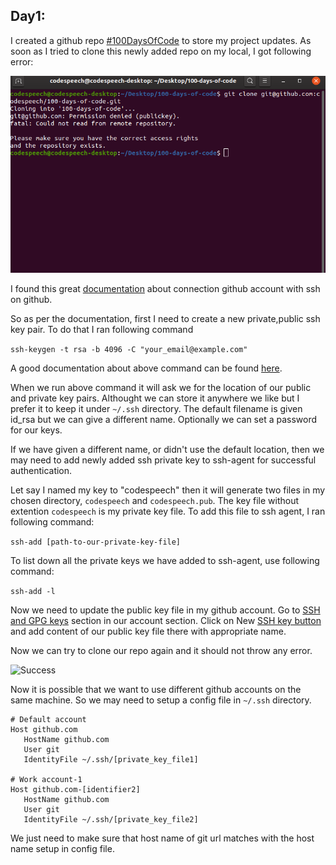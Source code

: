 ## Day1:
I created a github repo [#100DaysOfCode](https://github.com/codespeech/100-days-of-code) to store my project updates. As soon as I tried to clone this newly added repo on my local, I got following error:

![First Error](001-cloning-error.png)


I found this great [documentation](https://help.github.com/en/github/authenticating-to-github/connecting-to-github-with-ssh) about connection github account with ssh on github.

So as per the documentation, first I need to create a new private,public ssh key pair. To do that I ran following command

```ssh-keygen -t rsa -b 4096 -C "your_email@example.com"```

A good documentation about above command can be found [here](https://www.ssh.com/ssh/keygen/).


When we run above command it will ask we for the location of our public and private key pairs. Althought we can store it anywhere we like but I prefer it to keep it under `~/.ssh` directory. The default filename is given id_rsa but we can give a different name. Optionally we can set a password for our keys.

If we have given a different name, or didn't use the default location, then we may need to add newly added ssh private key to ssh-agent for successful authentication.

Let say I named my key to "codespeech" then it will generate two files in my chosen directory, `codespeech` and `codespeech.pub`. The key file without extention `codespeech` is my private key file. To add this file to ssh agent, I ran following command:

```ssh-add [path-to-our-private-key-file]```

To list down all the private keys we have added to ssh-agent, use following command:

```ssh-add -l```

Now we need to update the public key file in my github account. Go to [SSH and GPG keys](https://github.com/settings/keys) section in our account section. Click on New [SSH key button](https://github.com/settings/ssh/new) and add content of our public key file there with appropriate name.

Now we can try to clone our repo again and it should not throw any error.

![Success](001-success-cloning.png)


Now it is possible that we want to use different github accounts on the same machine. So we may need to setup a config file in `~/.ssh` directory.

```
# Default account
Host github.com
   HostName github.com
   User git
   IdentityFile ~/.ssh/[private_key_file1]

# Work account-1
Host github.com-[identifier2]    
   HostName github.com
   User git
   IdentityFile ~/.ssh/[private_key_file2]
```

We just need to make sure that host name of git url matches with the host name setup in config file.